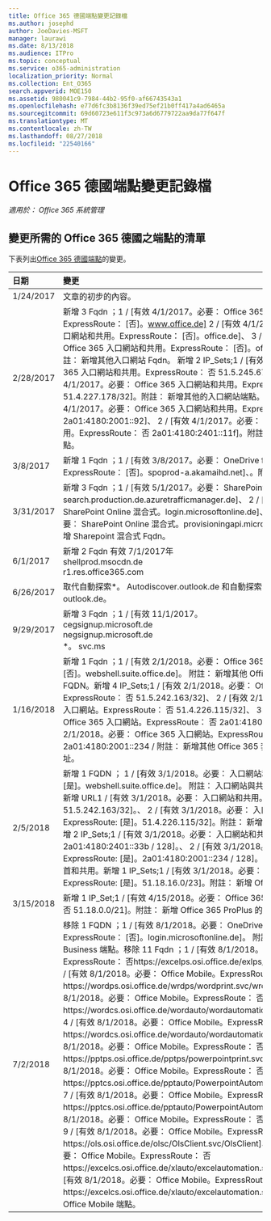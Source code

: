 ```yaml
---
title: Office 365 德國端點變更記錄檔
ms.author: josephd
author: JoeDavies-MSFT
manager: laurawi
ms.date: 8/13/2018
ms.audience: ITPro
ms.topic: conceptual
ms.service: o365-administration
localization_priority: Normal
ms.collection: Ent_O365
search.appverid: MOE150
ms.assetid: 980041c9-7984-44b2-95f0-af66743543a1
ms.openlocfilehash: e77d6fc3b8136f39ed75ef21b0ff417a4ad6465a
ms.sourcegitcommit: 69d60723e611f3c973a6d6779722aa9da77f647f
ms.translationtype: MT
ms.contentlocale: zh-TW
ms.lasthandoff: 08/27/2018
ms.locfileid: "22540166"
---
```

# <a name="office-365-germany-endpoints-change-log"></a>Office 365 德國端點變更記錄檔

*適用於： Office 365 系統管理*

## <a name="list-of-changes-to-the-endpoints-required-for-office-365-germany"></a>變更所需的 Office 365 德國之端點的清單

下表列出[Office 365 德國端點](office-365-germany-endpoints.md)的變更。
  
|**日期**|**變更**|
|:-----|:-----|
|1/24/2017  <br/> |文章的初步的內容。  <br/> |
|2/28/2017  <br/> |新增 3 Fqdn ；1 / [有效 4/1/2017。必要： Office 365 入口網站和共用。ExpressRoute： [否]。www.office.de] 2 / [有效 4/1/2017。必要： Office 365 入口網站和共用。ExpressRoute： [否]。office.de]、 3 / [有效 4/1/2017。必要： Office 365 入口網站和共用。ExpressRoute： [否]。officehome.msocdn.de]。 附註： 新增其他入口網站 Fqdn。 新增 2 IP_Sets;1 / [有效 4/1/2017。必要： Office 365 入口網站和共用。ExpressRoute： 否 51.5.245.67/32]、 2 / [有效 4/1/2017。必要： Office 365 入口網站和共用。ExpressRoute： 否 51.4.227.178/32]。附註： 新增其他的入口網站端點。新增 2 IP_Sets;1 / [有效 4/1/2017。必要： Office 365 入口網站和共用。ExpressRoute： 否 2a01:4180:2001::92]、 2 / [有效 4/1/2017。必要： Office 365 入口網站和共用。ExpressRoute： 否 2a01:4180:2401::11f]。附註： 新增其他的入口網站端點。  <br/> |
|3/8/2017  <br/> |新增 1 Fqdn ；1 / [有效 3/8/2017。必要： OneDrive for Business。ExpressRoute： [否]。spoprod-a.akamaihd.net]、。附註： 新增其他 CDN 端點。  <br/> |
|3/31/2017  <br/> |新增 3 Fqdn ；1 / [有效 5/1/2017。必要： SharePoint Online 混合式。\*。 search.production.de.azuretrafficmanager.de]、 2 / [有效 5/1/2017。必要： SharePoint Online 混合式。login.microsoftonline.de]、 3 / [有效 5/1/2017。必要： SharePoint Online 混合式。provisioningapi.microsoftonline.de]。 附註： 新增 Sharepoint 混合式 Fqdn。  <br/> |
|6/1/2017  <br/> |新增 2 Fqdn 有效 7/1/2017年  <br/> shellprod.msocdn.de  <br/> r1.res.office365.com  <br/> |
|6/26/2017  <br/> |取代自動探索\*。 Autodiscover.outlook.de 和自動探索 outlook.office.de outlook.de。  <br/> |
|9/29/2017  <br/> |新增 3 Fqdn ；1 / [有效 11/1/2017。  <br/> cegsignup.microsoft.de  <br/> negsignup.microsoft.de  <br/> \*。 svc.ms  <br/> |
|1/16/2018  <br/> |新增 1 Fqdn ；1 / [有效 2/1/2018。必要： Office 365 入口網站。ExpressRoute： [否]。webshell.suite.office.de]。 附註： 新增其他 Office 365 套裝軟體命令介面的 FQDN。新增 4 IP_Sets;1 / [有效 2/1/2018。必要： Office 365 入口網站。ExpressRoute： 否 51.5.242.163/32]、 2 / [有效 2/1/2018。必要： Office 365 入口網站。ExpressRoute： 否 51.4.226.115/32]、 3 / [有效 2/1/2018。必要： Office 365 入口網站。ExpressRoute： 否 2a01:4180:2401::33b / 4 / [有效 2/1/2018。必要： Office 365 入口網站。ExpressRoute： 否 2a01:4180:2001::234 / 附註： 新增其他 Office 365 套裝軟體命令介面的 IP 位址。  <br/> |
|2/5/2018  <br/> |新增 1 FQDN ； 1 / [有效 3/1/2018。必要： 入口網站和共用。ExpressRoute: [是]。webshell.suite.office.de]。 附註： 入口網站與共用的 Fqdn。 新增 2 IP_Sets; 新增 URL1 / [有效 3/1/2018。必要： 入口網站和共用。ExpressRoute: [是]。51.5.242.163/32]。、 2 / [有效 3/1/2018。必要： 入口網站和共用。ExpressRoute: [是]。51.4.226.115/32]。附註： 新增新的入口網站字首和共用。新增 2 IP_Sets;1 / [有效 3/1/2018。必要： 入口網站和共用。ExpressRoute: [是]。2a01:4180:2401::33b / 128]。、 2 / [有效 3/1/2018。必要： 入口網站和共用。ExpressRoute: [是]。2a01:4180:2001::234 / 128]。附註： 新增新的入口網站字首和共用。新增 1 IP_Sets;1 / [有效 3/1/2018。必要： Office Online。ExpressRoute: [是]。51.18.16.0/23]。附註： 新增 Office Online 的新的前置詞。  <br/> |
|3/15/2018  <br/> |新增 1 IP_Set;1 / [有效 4/15/2018。必要： Office 365 ProPlus。ExpressRoute： 否 51.18.0.0/21]。附註： 新增 Office 365 ProPlus 的端點。  <br/> |
|7/2/2018  <br/> |移除 1 FQDN ；1 / [有效 8/1/2018。必要： OneDrive for Business。ExpressRoute： [否]。login.microsoftonline.de]。 附註： 移除 OneDrive for Business 端點。移除 11 Fqdn ；1 / [有效 8/1/2018。必要： Office Mobile。ExpressRoute： 否https://excelps.osi.office.de/exlps/excelprint.svc/exlPrint]、 2 / [有效 8/1/2018。必要： Office Mobile。ExpressRoute： 否https://wordps.osi.office.de/wrdps/wordprint.svc/wrdprint]、 3 / [有效 8/1/2018。必要： Office Mobile。ExpressRoute： 否https://wordcs.osi.office.de/wordauto/wordautomation.svc/wordautomation]、 4 / [有效 8/1/2018。必要： Office Mobile。ExpressRoute： 否https://wordcs.osi.office.de/wordauto/wordautomation.svc/rest]、 5 / [有效 8/1/2018。必要： Office Mobile。ExpressRoute： 否https://pptps.osi.office.de/pptps/powerpointprint.svc/PptPrint]、 6 / [有效 8/1/2018。必要： Office Mobile。ExpressRoute： 否https://pptcs.osi.office.de/pptauto/PowerpointAutomation.svc/PptAutomation]、 7 / [有效 8/1/2018。必要： Office Mobile。ExpressRoute： 否https://pptcs.osi.office.de/pptauto/PowerpointAutomation.svc/rest]、 8 / [有效 8/1/2018。必要： Office Mobile。ExpressRoute： 否https://ols.osi.office.de/]、 9 / [有效 8/1/2018。必要： Office Mobile。ExpressRoute： 否https://ols.osi.office.de/olsc/OlsClient.svc/OlsClient]、 10 / [有效 8/1/2018。必要： Office Mobile。ExpressRoute： 否https://excelcs.osi.office.de/xlauto/excelautomation.svc/XlAutomation]、 11 / [有效 8/1/2018。必要： Office Mobile。ExpressRoute： 否https://excelcs.osi.office.de/xlauto/excelautomation.svc/rest]。附註： 移除 Office Mobile 端點。  <br/> |
   

